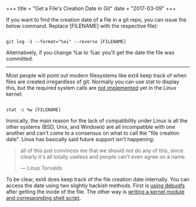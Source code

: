 +++
title = "Get a File's Creation Date in Git"
date = "2017-03-09"
+++

If you want to find the creation date of a file in a git repo, you can issue 
the below command. Replace <span class="mono">[FILENAME]</span> with the respective file):

<code class="shell">
git log -1 --format="%ai" --reverse [FILENAME]
</code>

Alternatively, if you change <span class="mono">%ai</span> to <span class="mono">%ac</span> you'll get the date the file was 
committed.

---

Most people will point out modern filesystems like ext4 keep track of when
files are created irregardless of git. Normally you can use <span class="mono">stat</span> to display 
this, but the required system calls are [not implemented](https://lwn.net/Articles/397442/) 
yet in the Linux kernel:

<code class="shell">
stat -c %w [FILENAME]
</code>

Ironically, the main reason for the lack of compatibility under Linux is all the 
other systems (BSD, Unix, and Windows) are all incompatible with one another and 
can't come to a consensus on what to call the "file creation date". Linus has 
basically said future support isn't happening:

> all of this just convinces me that we should _not_ do any of this, since 
> clearly it's all totally useless and people can't even agree on a name. 
>  
> &mdash; Linus Torvalds

To be clear, <span class="mono">ext4</span> does keep track of the file creation date internally. You 
can access the date using two slightly hackish methods. First is 
[using debugfs](http://unix.stackexchange.com/a/50184) after getting the inode 
of the file. The other way is [writing a kernel module and corresponding shell script](http://unix.stackexchange.com/a/92748).

